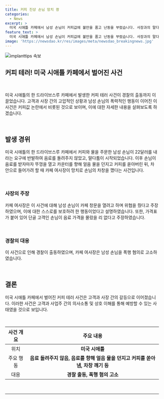 ```yaml
---
title: 커피 진상 손님 망치 쾅
categories:
  - News
excerpt: >
  미국 시애틀 카페에서 남성 손님이 커피값에 불만을 품고 난동을 부렸습니다. 사장과의 말다툼 끝에 음료를 돌려주고, 이를 받자마자 사이에 분을 터뜨려 커피를 뿌리고 창문을 깼는데, 여사장은 망치로 창문을 내리치며 자신을 보호했다고 주장했습니다. 경찰이 출동해 사태를 수습했고, 여사장은 손님을 폭행 혐의로 고소했습니다.
feature_text: >
  미국 시애틀 카페에서 남성 손님이 커피값에 불만을 품고 난동을 부렸습니다. 사장과의 말다툼 끝에 음료를 돌려주고, 이를 받자마자 사이에 분을 터뜨려 커피를 뿌리고 창문을 깼는데, 여사장은 망치로 창문을 내리치며 자신을 보호했다고 주장했습니다. 경찰이 출동해 사태를 수습했고, 여사장은 손님을 폭행 혐의로 고소했습니다.
image: 'https://newsdao.kr/res/images/meta/newsdao_breakingnews.jpg'
---
```


<p><img src="https://newsdao.kr/res/images/meta/newsdao_breakingnews.jpg" alt="implanttips 속보" /></p>

<h2 data-ke-size="size26">커피 테러! 미국 시애틀 카페에서 벌어진 사건</h2>

<p data-ke-size="size16">&nbsp;</p>

<p>미국 시애틀의 한 드라이브스루 카페에서 발생한 커피 테러 사건이 경찰의 출동까지 이끌었습니다. 고객과 사장 간의 고압적인 상황과 남성 손님의 폭력적인 행동이 이어진 이 사건은 커피값 논란에서 비롯된 것으로 보이며, 이에 대한 자세한 내용을 살펴보도록 하겠습니다.</p>

<p data-ke-size="size16">&nbsp;</p>

<h2 data-ke-size="size24">발생 경위</h2>

<p>미국 시애틀의 한 드라이브스루 카페에서 커피와 물을 주문한 남성 손님이 22달러를 내라는 요구에 반발하여 음료를 돌려주지 않았고, 말다툼이 시작되었습니다. 이후 손님이 음료를 받자마자 뚜껑을 열고 카운터를 향해 얼음 물을 던지고 커피를 쏟아버린 뒤, 차 안으로 들어가려 할 때 카페 여사장이 망치로 손님의 차창을 깼다는 사건입니다.</p>

<p data-ke-size="size16">&nbsp;</p>

<h3 data-ke-size="size22">사장의 주장</h3>

<p>카페 여사장은 이 사건에 대해 남성 손님이 카페 창문을 열려고 하며 위협을 줬다고 주장하였으며, 이에 대한 스스로를 보호하려 한 행동이었다고 설명하였습니다. 또한, 가격표가 붙어 있어 단골 고객인 손님이 음료 가격을 몰랐을 리 없다고 주장하였습니다.</p>

<p data-ke-size="size16">&nbsp;</p>

<h3 data-ke-size="size22">경찰의 대응</h3>

<p>이 사건으로 인해 경찰이 출동하였으며, 카페 여사장은 남성 손님을 폭행 혐의로 고소하였습니다.</p>

<p data-ke-size="size16">&nbsp;</p>

<h2 data-ke-size="size24">결론</h2>

<p>미국 시애틀 카페에서 벌어진 커피 테러 사건은 고객과 사장 간의 갈등으로 이어졌습니다. 이러한 사건은 고객과 사업주 간의 의사소통 및 상호 이해를 통해 예방할 수 있는 사태였을 것으로 보입니다.</p>

<p data-ke-size="size16">&nbsp;</p>

<table>
    <thead>
        <tr>
            <th style="text-align: center;">사건 개요</th>
            <th style="text-align: center;">주요 내용</th>
        </tr>
    </thead>
    <tbody>
        <tr>
            <td style="text-align: center;">위치</td>
            <td style="text-align: center;"><b>미국 시애틀</b></td>
        </tr>
        <tr>
            <td style="text-align: center;">주요 행동</td>
            <td style="text-align: center;"><b>음료 돌려주지 않음, 음료를 향해 얼음 물을 던지고 커피를 쏟아냄, 차창 깨기 등</b></td>
        </tr>
        <tr>
            <td style="text-align: center;">대응</td>
            <td style="text-align: center;"><b>경찰 출동, 폭행 혐의 고소</b></td>
        </tr>
    </tbody>
</table>

<p data-ke-size="size16">&nbsp;</p>

<hr>

<p data-ke-size="size16">&nbsp;</p>

